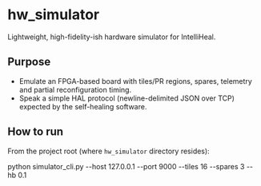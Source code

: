 # hw_simulator

Lightweight, high-fidelity-ish hardware simulator for IntelliHeal.

## Purpose
- Emulate an FPGA-based board with tiles/PR regions, spares, telemetry and partial reconfiguration timing.
- Speak a simple HAL protocol (newline-delimited JSON over TCP) expected by the self-healing software.

## How to run
From the project root (where `hw_simulator` directory resides):

python simulator_cli.py --host 127.0.0.1 --port 9000 --tiles 16 --spares 3 --hb 0.1

